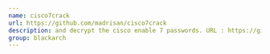 ```yaml
---
name: cisco7crack
url: https://github.com/madrisan/cisco7crack
description: and decrypt the cisco enable 7 passwords. URL : https://github.com/madrisan/cisco7crack Groups : blackarch blackarch-cracker blackarch-crypto
group: blackarch
---
```

